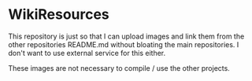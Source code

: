 # WikiResources
This repository is just so that I can upload images and link them from the other repositories README.md without bloating the main repositories. I don't want to use external service for this either.

These images are not necessary to compile / use the other projects.
